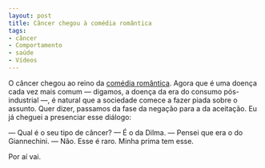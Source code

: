 ```yaml
---
layout: post
title: Câncer chegou à comédia romântica
tags:
- câncer
- Comportamento
- saúde
- Vídeos
---
```


O câncer chegou ao reino da [comédia romântica](http://en.wikipedia.org/wiki/50/50_(2011_film)). Agora que é uma doença cada vez mais comum — digamos, a doença da era do consumo pós-industrial —, é natural que a sociedade comece a fazer piada sobre o assunto. Quer dizer, passamos da fase da negação para a da aceitação. Eu já cheguei a presenciar esse diálogo:
 
— Qual é o seu tipo de câncer?
— É o da Dilma.
— Pensei que era o do Giannechini.
— Não. Esse é raro. Minha prima tem esse.

Por aí vai.
